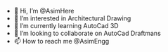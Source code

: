 - 👋 Hi, I’m @AsimHere
- 👀 I’m interested in Architectural Drawing
- 🌱 I’m currently learning AutoCad 3D
- 💞️ I’m looking to collaborate on AutoCad Draftmans
- 📫 How to reach me @AsimEngg

<!---
AsimHere/AsimHere is a ✨ special ✨ repository because its `README.md` (this file) appears on your GitHub profile.
You can click the Preview link to take a look at your changes.
--->
